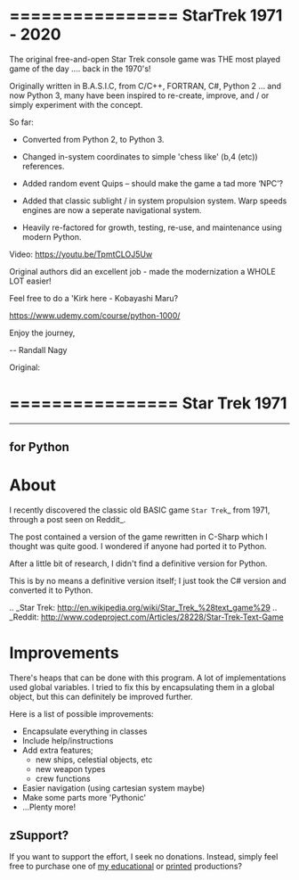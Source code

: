 ================
 StarTrek 1971 - 2020
================

The original free-and-open Star Trek console game was THE most played game of the day .... back in the 1970's! 

Originally written in B.A.S.I.C, from C/C++, FORTRAN, C#, Python 2 ... and now Python 3, many have been inspired to re-create, improve, and / or simply experiment with the concept.

So far:

* Converted from Python 2, to Python 3. 

* Changed in-system coordinates to simple 'chess like' (b,4 (etc)) references.

* Added random event Quips – should make the game a tad more ‘NPC’?

* Added that classic sublight / in system propulsion system. Warp speeds engines are now a seperate navigational system.

* Heavily re-factored for growth, testing, re-use, and maintenance using modern Python.

Video: https://youtu.be/TpmtCLOJ5Uw

Original authors did an excellent job - made the modernization a WHOLE LOT easier!

Feel free to do a 'Kirk here - Kobayashi Maru?

https://www.udemy.com/course/python-1000/ 



Enjoy the journey,


-- Randall Nagy

Original:


================
 Star Trek 1971
================
------------
 for Python
------------

About
=====

I recently discovered the classic old BASIC game `Star Trek`_ from 1971, through a post seen on Reddit_.

The post contained a version of the game rewritten in C-Sharp which I thought was quite good.
I wondered if anyone had ported it to Python.

After a little bit of research, I didn't find a definitive version for Python.

This is by no means a definitive version itself; I just took the C# version and converted it to Python.

.. _Star Trek: http://en.wikipedia.org/wiki/Star_Trek_%28text_game%29
.. _Reddit: http://www.codeproject.com/Articles/28228/Star-Trek-Text-Game

Improvements
============

There's heaps that can be done with this program. A lot of implementations used global variables.
I tried to fix this by encapsulating them in a global object, but this can definitely be improved further.

Here is a list of possible improvements:

- Encapsulate everything in classes
- Include help/instructions
- Add extra features;
   + new ships, celestial objects, etc
   + new weapon types
   + crew functions
- Easier navigation (using cartesian system maybe)
- Make some parts more 'Pythonic'
- ...Plenty more!

## zSupport?
If you want to support the effort, I seek no donations. Instead, simply feel free to purchase one of [my educational](https://www.udemy.com/user/randallnagy2/) or [printed](https://www.amazon.com/Randall-Nagy/e/B08ZJLH1VN?ref=sr_ntt_srch_lnk_1&qid=1660050704&sr=8-1) productions?
